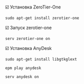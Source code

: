 
:ballot_box_with_check: Установка ZeroTier-One
```shell
sudo apt-get install zerotier-one
```
:ballot_box_with_check: Запуск zerotier-one
```shell
serv zerotier-one on
```

:ballot_box_with_check: Установка AnyDesk
```shell
sudo apt-get install libgtkglext
```
```shell
epm play anydesk
```
```shell
serv anydesk on
```
